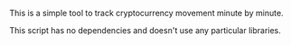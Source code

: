 This is a simple tool to track cryptocurrency movement minute by minute.

This script has no dependencies and doesn't use any particular libraries.